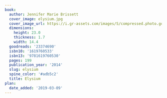 ```yaml
---
book:
  author: Jennifer Marie Brissett
  cover_image: elysium.jpg
  cover_image_url: https://i.gr-assets.com/images/S/compressed.photo.goodreads.com/books/1413941458l/23374690._SX98_.jpg
  dimensions:
    height: 23.0
    thickness: 1.7
    width: 14.4
  goodreads: '23374690'
  isbn10: '1619760533'
  isbn13: '9781619760530'
  pages: 199
  publication_year: '2014'
  slug: elysium
  spine_color: '#adb5c2'
  title: Elysium
plan:
  date_added: '2019-03-09'
---
```

